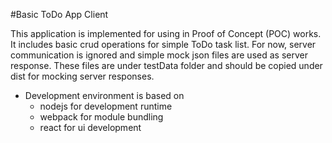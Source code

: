 #Basic ToDo App Client

This application is implemented for using in Proof of Concept (POC) works. 
It includes basic crud operations for simple ToDo task list. For now, server communication is ignored and simple mock json files are used as server response. These files are under testData folder and should be copied under 
dist for mocking server responses.

- Development environment is based on 
    - nodejs for development runtime
    - webpack for module bundling
    - react for ui development
